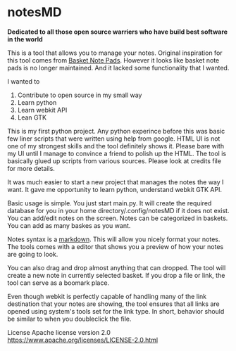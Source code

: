 notesMD
=======

**Dedicated to all those open source warriers who have build best software in the world**

This is a tool that allows you to manage your notes. Original inspiration for this tool comes from [Basket Note Pads][1]. However it looks like basket note pads is no longer maintained. And it lacked some functionality that I wanted.

I wanted to 

 1. Contribute to open source in my small way
 2. Learn python
 3. Learn webkit API
 4. Lean GTK

This is my first python project. Any python experince before this was basic few liner scripts that were written using help from google. HTML UI is not one of my strongest skills and the tool definitely shows it. Please bare with my UI until I manage to convince a friend to polish up the HTML. The tool is basically glued up scripts from various sources. Please look at credits file for more details.

It was much easier to start a new project that manages the notes the way I want. It gave me opportunity to learn python, understand webkit GTK API.

Basic usage is simple. You just start main.py. It will create the required database for you in your home directory/.config/notesMD if it does not exist. You can add/edit notes on the screen.  Notes can be categorized in baskets. You can add as many baskes as you want.

Notes syntax is a [markdown][2]. This will allow you nicely format your notes. The tools comes with a editor that shows you a preview of how your notes are going to look.

You can also drag and drop almost anything that can dropped. The tool will create a new note in currently selected basket. If you drop a file or link, the tool can serve as a boomark place.

Even though webkit is perfectly capable of handling many of the link destination that your notes are showing, the tool ensures that all links are opened using system's tools set for the link type. In short, behavior should be similar to when you doubleclick the file.

License Apache license version 2.0 https://www.apache.org/licenses/LICENSE-2.0.html

  [1]: http://basket.kde.org/
  [2]:https://www.google.com/search?&q=markdown+